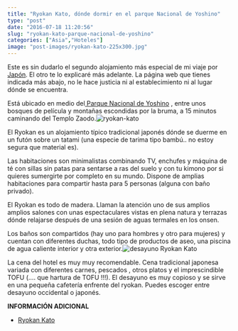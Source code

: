 ```yaml
---
title: "Ryokan Kato, dónde dormir en el parque Nacional de Yoshino"
type: "post"
date: "2016-07-18 11:20:56"
slug: "ryokan-kato-parque-nacional-de-yoshino"
categories: ["Asia","Hoteles"]
image: "post-images/ryokan-kato-225x300.jpg"
---
```


Este es sin dudarlo el segundo alojamiento más especial de mi viaje por [Japón](http://www.missviajes.com/la-ruta-kumano-perdida-en-japon/). El otro te lo explicaré más adelante. La página web que tienes indicada más abajo, no le hace justicia ni al establecimiento ni al lugar dónde se encuentra.



Está ubicado en medio del[ Parque Nacional de Yoshino](http://www.missviajes.com/parque-nacional-de-yoshino-escapada-de-2-dias/) , entre unos bosques de película y montañas escondidas por la bruma, a 15 minutos caminando del Templo Zaodo.![ryokan-kato](post-images/ryokan-kato-225x300.jpg)



El Ryokan es un alojamiento típico tradicional japonés dónde se duerme en un futón sobre un tatami (una especie de tarima tipo bambú.. no estoy segura que material es).

Las habitaciones son minimalistas combinando TV, enchufes y máquina de té con sillas sin patas para sentarse a ras del suelo y con tu kimono por si quieres sumergirte por completo en su mundo. Dispone de amplias habitaciones para compartir hasta para 5 personas (alguna con baño privado).

El Ryokan es todo de madera. Llaman la atención uno de sus amplios amplios salones con unas espectaculares vistas en plena natura y terrazas dónde relajarse después de una sesión de aguas termales en los onsen.

Los baños son compartidos (hay uno para hombres y otro para mujeres) y cuentan con diferentes duchas, todo tipo de productos de aseo, una piscina de agua caliente interior y otra exterior.![desayuno Ryokan Kato](post-images/DSCF1658-1-300x225.jpg)



La cena del hotel es muy muy recomendable. Cena tradicional japonesa variada con diferentes carnes, pescados , otros platos y el imprescindible TOFU (.... que hartura de TOFU !!!). El desayuno es muy copioso y se sirve en una pequeña cafetería enfrente del ryokan. Puedes escoger entre desayuno occidental o japonés.



 **INFORMACIÓN ADICIONAL**

- [Ryokan Kato ](http://www.booking.com/hotel/jp/ryokan-kato.html?aid=1294466&no_rooms=1&group_adults=1)